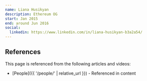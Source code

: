 ```yaml
---
name: Liana Husikyan
description: Ethereum OG
start: Jan 2015
end: around Jun 2016
social:
  linkedin: https://www.linkedin.com/in/liana-husikyan-b3a2a54/
---
```


## References

This page is referenced from the following articles and videos:

- [People]({{ '/people/' | relative_url }}) - Referenced in content